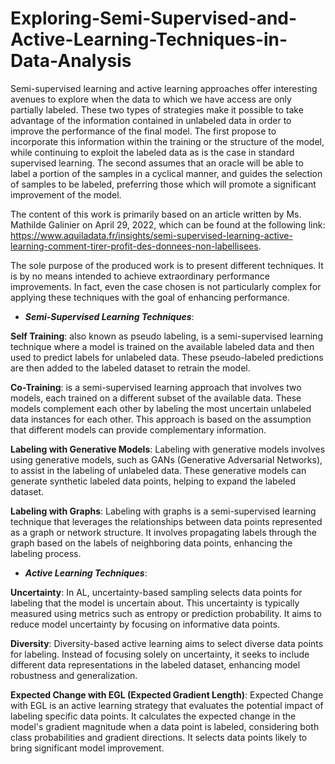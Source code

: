 # Exploring-Semi-Supervised-and-Active-Learning-Techniques-in-Data-Analysis

Semi-supervised learning and active learning approaches offer interesting avenues to explore when the data to which we have access are only partially labeled. These two types of strategies make it possible to take advantage of the information contained in unlabeled data in order to improve the performance of the final model. The first propose to incorporate this information within the training or the structure of the model, while continuing to exploit the labeled data as is the case in standard supervised learning. The second assumes that an oracle will be able to label a portion of the samples in a cyclical manner, and guides the selection of samples to be labeled, preferring those which will promote a significant improvement of the model.

The content of this work is primarily based on an article written by Ms. Mathilde Galinier on April 29, 2022, which can be found at the following link: https://www.aquiladata.fr/insights/semi-supervised-learning-active-learning-comment-tirer-profit-des-donnees-non-labellisees.

The sole purpose of the produced work is to present different techniques. It is by no means intended to achieve extraordinary performance improvements. In fact, even the case chosen is not particularly complex for applying these techniques with the goal of enhancing performance.




- ***Semi-Supervised Learning Techniques***:

**Self Training**: also known as pseudo labeling, is a semi-supervised learning technique where a model is trained on the available labeled data and then used to predict labels for unlabeled data. These pseudo-labeled predictions are then added to the labeled dataset to retrain the model.


**Co-Training**: is a semi-supervised learning approach that involves two models, each trained on a different subset of the available data. These models complement each other by labeling the most uncertain unlabeled data instances for each other. This approach is based on the assumption that different models can provide complementary information.


**Labeling with Generative Models**: Labeling with generative models involves using generative models, such as GANs (Generative Adversarial Networks), to assist in the labeling of unlabeled data. These generative models can generate synthetic labeled data points, helping to expand the labeled dataset.

**Labeling with Graphs**: Labeling with graphs is a semi-supervised learning technique that leverages the relationships between data points represented as a graph or network structure. It involves propagating labels through the graph based on the labels of neighboring data points, enhancing the labeling process.


- ***Active Learning Techniques***:

**Uncertainty**: In AL, uncertainty-based sampling selects data points for labeling that the model is uncertain about. This uncertainty is typically measured using metrics such as entropy or prediction probability. It aims to reduce model uncertainty by focusing on informative data points.

**Diversity**: Diversity-based active learning aims to select diverse data points for labeling. Instead of focusing solely on uncertainty, it seeks to include different data representations in the labeled dataset, enhancing model robustness and generalization.

**Expected Change with EGL (Expected Gradient Length)**: Expected Change with EGL is an active learning strategy that evaluates the potential impact of labeling specific data points. It calculates the expected change in the model's gradient magnitude when a data point is labeled, considering both class probabilities and gradient directions. It selects data points likely to bring significant model improvement.
